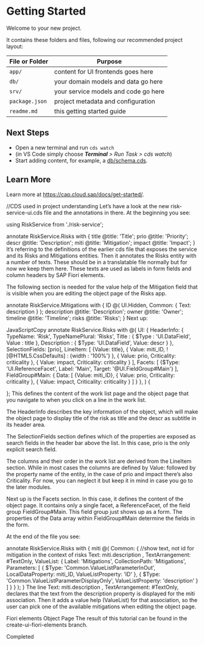 # Getting Started

Welcome to your new project.

It contains these folders and files, following our recommended project layout:

File or Folder | Purpose
---------|----------
`app/` | content for UI frontends goes here
`db/` | your domain models and data go here
`srv/` | your service models and code go here
`package.json` | project metadata and configuration
`readme.md` | this getting started guide


## Next Steps

- Open a new terminal and run `cds watch`
- (in VS Code simply choose _**Terminal** > Run Task > cds watch_)
- Start adding content, for example, a [db/schema.cds](db/schema.cds).


## Learn More

Learn more at https://cap.cloud.sap/docs/get-started/.

//CDS used in project understanding
Let’s have a look at the new risk-service-ui.cds file and the annotations in there. At the beginning you see:

using RiskService from './risk-service';

annotate RiskService.Risks with {
    title       @title: 'Title';
    prio        @title: 'Priority';
    descr       @title: 'Description';
    miti        @title: 'Mitigation';
    impact      @title: 'Impact';
}
It’s referring to the definitions of the earlier cds file that exposes the service and its Risks and Mitigations entities. Then it annotates the Risks entity with a number of texts. These should be in a translatable file normally but for now we keep them here. These texts are used as labels in form fields and column headers by SAP Fiori elements.

The following section is needed for the value help of the Mitigation field that is visible when you are editing the object page of the Risks app.

annotate RiskService.Mitigations with {
ID @(
    UI.Hidden,
    Common: {
    Text: description
    }
);
description  @title: 'Description';
owner        @title: 'Owner';
timeline     @title: 'Timeline';
risks        @title: 'Risks';
}
Next up:

JavaScriptCopy
annotate RiskService.Risks with @(
    UI: {
        HeaderInfo: {
            TypeName: 'Risk',
            TypeNamePlural: 'Risks',
            Title          : {
                $Type : 'UI.DataField',
                Value : title
            },
            Description : {
                $Type: 'UI.DataField',
                Value: descr
            }
        },
        SelectionFields: [prio],
        LineItem: [
            {Value: title},
            {
                Value: miti_ID,
                ![@HTML5.CssDefaults] : {width : '100%'}
            },
            {
                Value: prio,
                Criticality: criticality
            },
            {
                Value: impact,
                Criticality: criticality
            }
        ],
        Facets: [
            {$Type: 'UI.ReferenceFacet', Label: 'Main', Target: '@UI.FieldGroup#Main'}
        ],
        FieldGroup#Main: {
            Data: [
                {Value: miti_ID},
                {
                    Value: prio,
                    Criticality: criticality
                },
                {
                    Value: impact,
                    Criticality: criticality
                }
            ]
        }
    },
) {

};
This defines the content of the work list page and the object page that you navigate to when you click on a line in the work list.

The HeaderInfo describes the key information of the object, which will make the object page to display title of the risk as title and the descr as subtitle in its header area.

The SelectionFields section defines which of the properties are exposed as search fields in the header bar above the list. In this case, prio is the only explicit search field.

The columns and their order in the work list are derived from the LineItem section. While in most cases the columns are defined by Value: followed by the property name of the entity, in the case of prio and impact there’s also Criticality. For now, you can neglect it but keep it in mind in case you go to the later modules.

Next up is the Facets section. In this case, it defines the content of the object page. It contains only a single facet, a ReferenceFacet, of the field group FieldGroup#Main. This field group just shows up as a form. The properties of the Data array within FieldGroup#Main determine the fields in the form.

At the end of the file you see:

annotate RiskService.Risks with {
    miti @(
        Common: {
            //show text, not id for mitigation in the context of risks
            Text: miti.description  , TextArrangement: #TextOnly,
            ValueList: {
                Label: 'Mitigations',
                CollectionPath: 'Mitigations',
                Parameters: [
                    { $Type: 'Common.ValueListParameterInOut',
                        LocalDataProperty: miti_ID,
                        ValueListProperty: 'ID'
                    },
                    { $Type: 'Common.ValueListParameterDisplayOnly',
                        ValueListProperty: 'description'
                    }
                ]
            }
        }
    );
}
The line Text: miti.description , TextArrangement: #TextOnly, declares that the text from the description property is displayed for the miti association. Then it adds a value help (ValueList) for that association, so the user can pick one of the available mitigations when editing the object page.

Fiori elements Object Page
The result of this tutorial can be found in the create-ui-fiori-elements branch.

Completed
